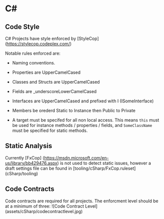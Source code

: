 # C\#

## Code Style

C# Projects have style enforced by [StyleCop] (https://stylecop.codeplex.com/)

Notable rules enforced are:

* Naming conventions. 
 * Properties are UpperCamelCased
 * Classes and Structs are UpperCamelCased
 * Fields are _underscoreLowerCamelCased
 * Interfaces are UpperCamelCased and prefixed with I  (ISomeInterface)
 * Members be orederd Static to Instance then Public to Private

* A target must be specifed for all non local access. This means `this` must be used for instance methods / properties / fields, and `SomeClassName` must be specified for static methods.

## Static Analysis

Currently [FxCop] (https://msdn.microsoft.com/en-us/library/bb429476.aspx) is not used to detect static issues, however a draft settings file can be found in [tooling/cSharp/FxCop.ruleset] (cSharp/tooling)

## Code Contracts

Code contracts are required for all projects. The enforcment level should be at a minimum of three: 
![Code Contract Level] (assets/cSharp/codecontractlevel.jpg)